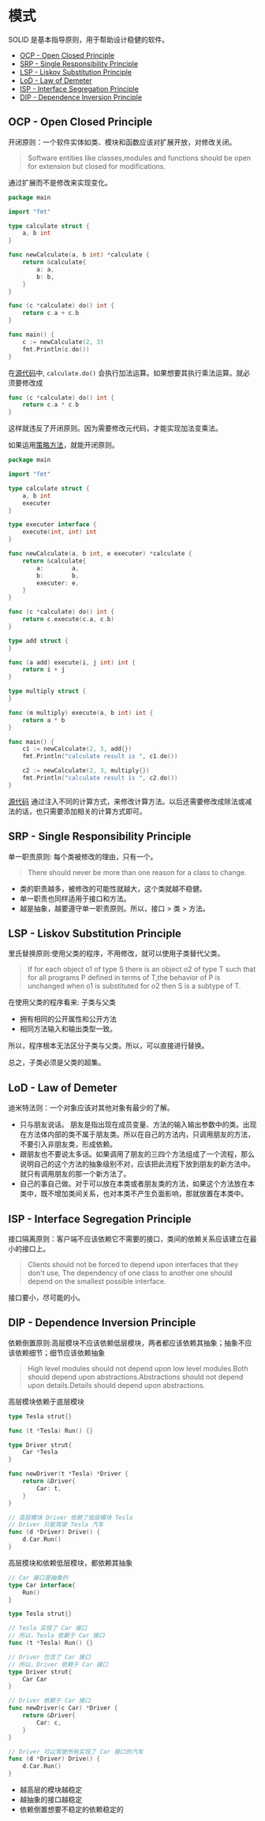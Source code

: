 # 模式

SOLID 是基本指导原则，用于帮助设计稳健的软件。

- [OCP - Open Closed Principle](#ocp---open-closed-principle)
- [SRP - Single Responsibility Principle](#srp---single-responsibility-principle)
- [LSP - Liskov Substitution Principle](#lsp---liskov-substitution-principle)
- [LoD - Law of Demeter](#lod---law-of-demeter)
- [ISP - Interface Segregation Principle](#isp---interface-segregation-principle)
- [DIP - Dependence Inversion Principle](#dip---dependence-inversion-principle)

## OCP - Open Closed Principle

开闭原则：一个软件实体如类、模块和函数应该对扩展开放，对修改关闭。

> Software entities like classes,modules and functions should be open for extension but closed for modifications.

通过扩展而不是修改来实现变化。

```go
package main

import "fmt"

type calculate struct {
	a, b int
}

func newCalculate(a, b int) *calculate {
	return &calculate{
		a: a,
		b: b,
	}
}

func (c *calculate) do() int {
	return c.a + c.b
}

func main() {
	c := newCalculate(2, 3)
	fmt.Println(c.do())
}
```

在[源代码](SOLID/open-closed-principle/normal-calculate/calculate.go)中, `calculate.do()` 会执行加法运算。如果想要其执行乘法运算。就必须要修改成

```go
func (c *calculate) do() int {
	return c.a * c.b
}
```

 这样就违反了开闭原则。因为需要修改元代码，才能实现加法变乘法。

如果运用[策略方法](../DesignPatterns/strategy)，就能开闭原则。

```go
package main

import "fmt"

type calculate struct {
	a, b int
	executer
}

type executer interface {
	execute(int, int) int
}

func newCalculate(a, b int, e executer) *calculate {
	return &calculate{
		a:        a,
		b:        b,
		executer: e,
	}
}

func (c *calculate) do() int {
	return c.execute(c.a, c.b)
}

type add struct {
}

func (a add) execute(i, j int) int {
	return i + j
}

type multiply struct {
}

func (m multiply) execute(a, b int) int {
	return a * b
}

func main() {
	c1 := newCalculate(2, 3, add{})
	fmt.Println("calculate result is ", c1.do())

	c2 := newCalculate(2, 3, multiply{})
	fmt.Println("calculate result is ", c2.do())
}

```

[源代码](SOLID/open-closed-principle/strategy-calculate/calculate.go)
通过注入不同的计算方式，来修改计算方法。以后还需要修改成除法或减法的话，也只需要添加相关的计算方式即可。

## SRP - Single Responsibility Principle

单一职责原则: 每个类被修改的理由，只有一个。

> There should never be more than one reason for a class to change.

- 类的职责越多，被修改的可能性就越大，这个类就越不稳健。
- 单一职责也同样适用于接口和方法。
- 越是抽象，越要遵守单一职责原则。所以，接口 > 类 > 方法。

## LSP - Liskov Substitution Principle

里氏替换原则:使用父类的程序，不用修改，就可以使用子类替代父类。

> If for each object o1 of type S there is an object o2 of type T such that for all programs P defined in terms of T,the behavior of P is unchanged when o1 is substituted for o2 then S is a subtype of T.

在使用父类的程序看来: 子类与父类

- 拥有相同的公开属性和公开方法
- 相同方法输入和输出类型一致。

所以，程序根本无法区分子类与父类。所以，可以直接进行替换。

总之，子类必须是父类的超集。

## LoD - Law of Demeter

迪米特法则：一个对象应该对其他对象有最少的了解。

- 只与朋友说话。 朋友是指出现在成员变量、方法的输入输出参数中的类。出现在方法体内部的类不属于朋友类。所以在自己的方法内，只调用朋友的方法，不要引入非朋友类，形成依赖。
- 跟朋友也不要说太多话。如果调用了朋友的三四个方法组成了一个流程，那么说明自己的这个方法的抽象级别不对，应该把此流程下放到朋友的新方法中。就只有调用朋友的那一个新方法了。
- 自己的事自己做。对于可以放在本类或者朋友类的方法，如果这个方法放在本类中，既不增加类间关系，也对本类不产生负面影响，那就放置在本类中。

## ISP - Interface Segregation Principle

接口隔离原则：客户端不应该依赖它不需要的接口，类间的依赖关系应该建立在最小的接口上。

> Clients should not be forced to depend upon interfaces that they don't use, The dependency of one class to another one should depend on the smallest possible interface.

接口要小，尽可能的小。

## DIP - Dependence Inversion Principle

依赖倒置原则:高层模块不应该依赖低层模块，两者都应该依赖其抽象；抽象不应该依赖细节；细节应该依赖抽象

> High level modules should not depend upon low level modules.Both should depend upon abstractions.Abstractions should not depend upon details.Details should depend upon abstractions.

高层模块依赖于底层模块

```go
type Tesla strut{}

func (t *Tesla) Run() {}

type Driver strut{
	Car *Tesla
}

func newDriver(t *Tesla) *Driver {
	return &Driver{
		Car: t,
	}
}

// 高层模块 Driver 依赖了低层模块 Tesla
// Driver 只能驾驶 Tesla 汽车
func (d *Driver) Drive() {
	d.Car.Run()
}
```

高层模块和依赖低层模块，都依赖其抽象

```go
// Car 接口是抽象的
type Car interface{
	Run()
}

type Tesla strut{}

// Tesla 实现了 Car 接口
// 所以，Tesla 依赖于 Car 接口
func (t *Tesla) Run() {}

// Driver 包含了 Car 接口
// 所以，Driver 依赖于 Car 接口
type Driver strut{
	Car Car
}

// Driver 依赖于 Car 接口
func newDriver(c Car) *Driver {
	return &Driver{
		Car: c,
	}
}

// Driver 可以驾驶所有实现了 Car 接口的汽车
func (d *Driver) Drive() {
	d.Car.Run()
}
```

- 越高层的模块越稳定
- 越抽象的接口越稳定
- 依赖倒置想要不稳定的依赖稳定的

